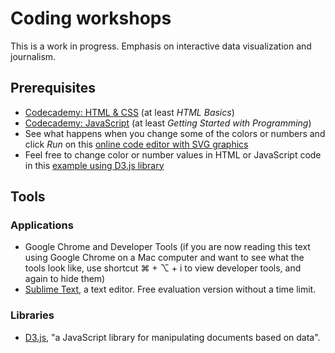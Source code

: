 # Coding workshops

This is a work in progress. Emphasis on interactive data visualization and journalism.

## Prerequisites

- [Codecademy: HTML & CSS](https://www.codecademy.com/en/tracks/web) (at least *HTML Basics*)
- [Codecademy: JavaScript](https://www.codecademy.com/en/tracks/javascript) (at least *Getting Started with Programming*)
- See what happens when you change some of the colors or numbers and click *Run* on this [online code editor with SVG graphics](http://jsfiddle.net/g8opryxy/)
- Feel free to change color or number values in HTML or JavaScript code in this [example using D3.js library](http://jsfiddle.net/toqu5f52/)

## Tools

### Applications

- Google Chrome and Developer Tools (if you are now reading this text using Google Chrome on a Mac computer and want to see what the tools look like, use shortcut ⌘ + ⌥ + i to view developer tools, and again to hide them)
- [Sublime Text](http://www.sublimetext.com/), a text editor. Free evaluation version without a time limit.

### Libraries

- [D3.js](http://d3js.org/), "a JavaScript library for manipulating documents based on data".
